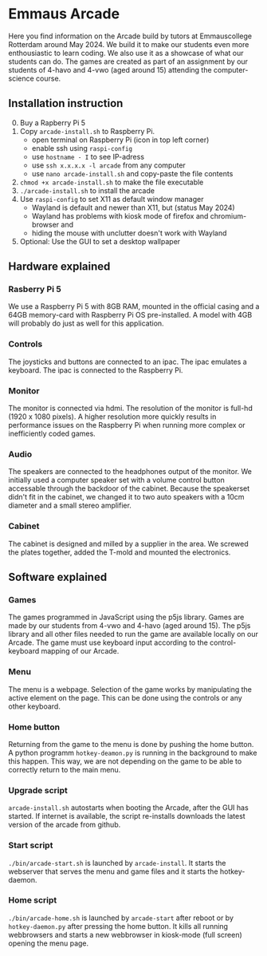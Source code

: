 # Emmaus Arcade

Here you find information on the Arcade build by tutors at Emmauscollege Rotterdam around May 2024. We build it to make our students even more enthousiastic to learn coding. We also use it as a showcase of what our students can do. The games are created as part of an assignment by our students of 4-havo and 4-vwo (aged around 15) attending the computer-science course.

## Installation instruction
0. Buy a Rapberry Pi 5
1. Copy `arcade-install.sh` to Raspberry Pi.
    - open terminal on Raspberry Pi (icon in top left corner)
    - enable ssh using `raspi-config`
    - use `hostname - I` to see IP-adress 
    - use `ssh x.x.x.x -l arcade` from any computer
    - use `nano arcade-install.sh` and copy-paste the file contents
2. `chmod +x arcade-install.sh` to make the file executable
3. `./arcade-install.sh` to install the arcade
4. Use `raspi-config` to set X11 as default window manager
    - Wayland is default and newer than X11, but (status May 2024)
    - Wayland has problems with kiosk mode of firefox and chromium-browser and
    - hiding the mouse with unclutter doesn't work with Wayland 
5. Optional: Use the GUI to set a desktop wallpaper

## Hardware explained
### Rasberry Pi 5
We use a Raspberry Pi 5 with 8GB RAM, mounted in the official casing and a 64GB memory-card with Raspberry Pi OS pre-installed. A model with 4GB will probably do just as well for this application. 
### Controls
The joysticks and buttons are connected to an ipac. The ipac emulates a keyboard. The ipac is connected to the Raspberry Pi.
### Monitor
The monitor is connected via hdmi. The resolution of the monitor is full-hd (1920 x 1080 pixels). A higher resolution more quickly results in performance issues on the Raspberry Pi when running more complex or inefficiently coded games.
### Audio
The speakers are connected to the headphones output of the monitor. We initially used a computer speaker set with a volume control button accessable through the backdoor of the cabinet. Because the speakerset didn't fit in the cabinet, we changed it to two auto speakers with a 10cm diameter and a small stereo amplifier.
### Cabinet
The cabinet is designed and milled by a supplier in the area. We screwed the plates together, added the T-mold and mounted the electronics.

## Software explained
### Games
The games programmed in JavaScript using the p5js library. Games are made by our students from 4-vwo and 4-havo (aged around 15). The p5js library and all other files needed to run the game are available locally on our Arcade. The game must use keyboard input according to the control-keyboard mapping of our Arcade.

### Menu
The menu is a webpage. Selection of the game works by manipulating the active element on the page. This can be done using the controls or any other keyboard.

### Home button
Returning from the game to the menu is done by pushing the home button. A python programm `hotkey-deamon.py` is running in the background to make this happen. This way, we are not depending on the game to be able to correctly return to the main menu.

### Upgrade script
`arcade-install.sh` autostarts when booting the Arcade, after the GUI has started. If internet is available, the script re-installs downloads the latest version of the arcade from github.

### Start script
`./bin/arcade-start.sh` is launched by `arcade-install`. It starts the webserver that serves the menu and game files and it starts the hotkey-daemon.

### Home script
`./bin/arcade-home.sh` is launched by `arcade-start` after reboot or by `hotkey-daemon.py` after pressing the home button. It kills all running webbrowsers and starts a new webbrowser in kiosk-mode (full screen) opening the menu page.



